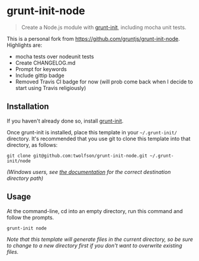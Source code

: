 # grunt-init-node

> Create a Node.js module with [grunt-init][], including mocha unit tests.

This is a personal fork from https://github.com/gruntjs/grunt-init-node. Highlights are:

- mocha tests over nodeunit tests
- Create CHANGELOG.md
- Prompt for keywords
- Include gittip badge
- Removed Travis CI badge for now (will prob come back when I decide to start using Travis religiously)

[grunt-init]: http://gruntjs.com/project-scaffolding

## Installation
If you haven't already done so, install [grunt-init][].

Once grunt-init is installed, place this template in your `~/.grunt-init/` directory. It's recommended that you use git to clone this template into that directory, as follows:

```
git clone git@github.com:twolfson/grunt-init-node.git ~/.grunt-init/node
```

_(Windows users, see [the documentation][grunt-init] for the correct destination directory path)_

## Usage

At the command-line, cd into an empty directory, run this command and follow the prompts.

```
grunt-init node
```

_Note that this template will generate files in the current directory, so be sure to change to a new directory first if you don't want to overwrite existing files._
